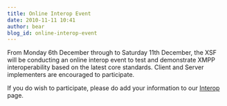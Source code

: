 ```yaml
---
title: Online Interop Event
date: 2010-11-11 10:41
author: bear
blog_id: online-interop-event
---
```


From Monday 6th December through to Saturday 11th December, the XSF will be conducting an online interop event to test and demonstrate XMPP interoperability based on the latest core standards. Client and Server implementers are encouraged to participate.

If you do wish to participate, please do add your information to our [Interop](http://wiki.xmpp.org/web/Interop) page.
